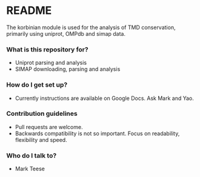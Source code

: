 # README #

The korbinian module is used for the analysis of TMD conservation, primarily using uniprot, OMPdb and simap data.

### What is this repository for? ###

* Uniprot parsing and analysis
* SIMAP downloading, parsing and analysis

### How do I get set up? ###

* Currently instructions are available on Google Docs. Ask Mark and Yao.

### Contribution guidelines ###

* Pull requests are welcome. 
* Backwards compatibility is not so important. Focus on readability, flexibility and speed.

### Who do I talk to? ###

* Mark Teese